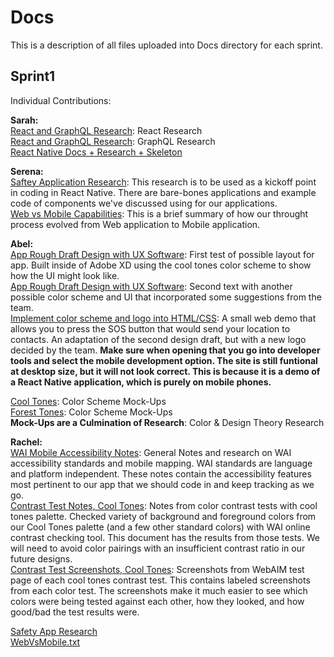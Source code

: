 # Docs
This is a description of all files uploaded into Docs directory for each sprint. 

## Sprint1
Individual Contributions:

**Sarah:** <br>
<a href="Sprint1/React_JS_GraphQL_Research.pdf" target="_blank">React and GraphQL Research</a>: React Research<br>
<a href="Sprint1/React_JS_GraphQL_Research.pdf" target="_blank">React and GraphQL Research</a>: GraphQL Research<br>
[React Native Docs + Research + Skeleton](https://github.com/cs3398-s19-klingon-warriors/Out-of-the-Woods/tree/shared/App)

**Serena:** <br>
[Saftey Application Research](Sprint1/sprint1_safetyappresearch.pdf): This research is to be used as a kickoff point in coding in React Native. There are bare-bones applications and example code of components we've discussed using for our applications. <br> 
[Web vs Mobile Capabilities](Sprint1/WebVsMobile.txt): This is a brief summary of how our throught process evolved from Web application to Mobile application.

**Abel:** <br>
<a href="Sprint1/TestGif1.gif" target="_blank">App Rough Draft Design with UX Software</a>: First test of possible layout for app. Built inside of Adobe XD using the cool tones color scheme to show how the UI might look like. <br>
<a href="Sprint1/TestGif2.gif" target="_blank">App Rough Draft Design with UX Software</a>: Second text with another possible color scheme and UI that incorporated some suggestions from the team. <br>
<a href="https://cs3398-s19-klingon-warriors.github.io/Out-of-the-Woods/">Implement color scheme and logo into HTML/CSS</a>: A small web demo that allows you to press the SOS button that would send your location to contacts. An adaptation of the second design draft, but with a new logo decided by the team. **Make sure when opening that you go into developer tools and select the mobile development option. The site is still funtional at desktop size, but it will not look correct. This is because it is a demo of a React Native application, which is purely on mobile phones.**<br>


<a href="Sprint1/OOTW_Cool_Tones.jpg" target="_blank">Cool Tones</a>: Color Scheme Mock-Ups<br>
<a href="Sprint1/OOTW_Forest_Tones.jpg" target="_blank">Forest Tones</a>: Color Scheme Mock-Ups<br>
**Mock-Ups are a Culmination of Research**: Color & Design Theory Research<br>

**Rachel:** <br>
<a href="Sprint1/WAI mobile accessibility.pdf" target="_blank">WAI Mobile Accessibility Notes</a>: General Notes and research on WAI accessibility standards and mobile mapping. WAI standards are language and platform independent. These notes contain the accessibility features most pertinent to our app that we should code in and keep tracking as we go.<br>
<a href="Sprint1/Color Contrast Check test notes 3.3 pdf.pdf" target="_blank">Contrast Test Notes, Cool Tones</a>: Notes from color contrast tests with cool tones palette. Checked variety of background and foreground colors from our Cool Tones palette (and a few other standard colors) with WAI online contrast checking tool. This document has the results from those tests. We will need to avoid color pairings with an insufficient contrast ratio in our future designs.<br>
<a href="Sprint1/Contrast Tests Screenshots.zip" target="_blank">Contrast Test Screenshots, Cool Tones</a>: Screenshots from WebAIM test page of each cool tones contrast test. This contains labeled screenshots from each color test. The screenshots make it much easier to see which colors were being tested against each other, how they looked, and how good/bad the test results were.<br>


<a href="Sprint1/sprint1_safetyappresearch.pdf" target="_blank">Safety App Research<br>
<a href="Sprint1/WebVsMobile.txt" target="_blank">WebVsMobile.txt<br>
  
